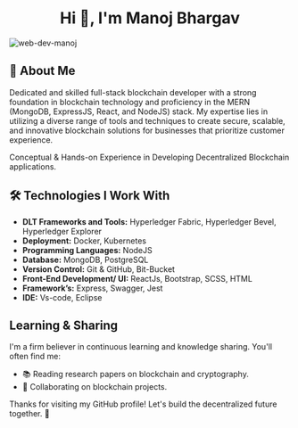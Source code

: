 <h1 align="center">Hi 👋, I'm Manoj Bhargav</h1>

<p align="left"> <img src="https://komarev.com/ghpvc/?username=web-dev-manoj&label=Profile%20views&color=0e75b6&style=flat" alt="web-dev-manoj" /> </p>


## 🚀 About Me

Dedicated and skilled full-stack blockchain developer with a strong foundation in blockchain technology and proficiency in the MERN (MongoDB, ExpressJS, React, and NodeJS) stack. My expertise lies in utilizing a diverse range of tools and techniques to create secure, scalable, and innovative blockchain solutions for businesses that prioritize customer experience.

Conceptual & Hands-on Experience in Developing Decentralized Blockchain applications.

## 🛠️ Technologies I Work With
* **DLT Frameworks and Tools:** Hyperledger Fabric, Hyperledger Bevel, Hyperledger Explorer 
* **Deployment:** Docker, Kubernetes
* **Programming Languages:** NodeJS
* **Database:** MongoDB, PostgreSQL
* **Version Control:** Git & GitHub, Bit-Bucket
* **Front-End Development/ UI:** ReactJs, Bootstrap, SCSS, HTML 
* **Framework’s:** Express, Swagger, Jest 
* **IDE:** Vs-code, Eclipse

## Learning & Sharing
I'm a firm believer in continuous learning and knowledge sharing. You'll often find me:

- 📚 Reading research papers on blockchain and cryptography.
- 📢 Collaborating on blockchain projects.

Thanks for visiting my GitHub profile! Let's build the decentralized future together. 🌟





  
